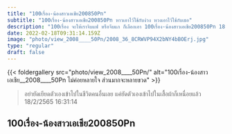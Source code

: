 ```yaml
---
title: "100เรื่อง-น้องสาวเอเชีย200850Pn"
subtitle: "100เรื่อง-น้องสาวเอเชีย200850Pn หาวเอาไว้ใช้กับง่วง หวงเอาไว้ใช้กับเธอ"
description: "100เรื่อง จะให้เราจิบแฟ หรือจีบแก ก็เลือกเอา 100เรื่อง-น้องสาวเอเชีย200850Pn 18/2/2565 16:31:14"
date: 2022-02-18T09:31:14.159Z
image: "photo/view_2008____50Pn/2008_36_8CRWVP94X2bNY4bBOErj.jpg"
type: "regular"
draft: false
---
```


{{< foldergallery src="photo/view_2008____50Pn/" alt="100เรื่อง-น้องสาวเอเชีย__2008____50Pn ไม่ค่อยหลายใจ ส่วนมากจะหลายขวด" >}}


> อย่ายัดเยียดตัวเองเข้าไปในชีวิตคนอื่นเลย แค่ยัดตัวเองเข้าไปในเสื้อผ้าก็เหนื่อยแล้ว 18/2/2565 16:31:14

## 100เรื่อง-น้องสาวเอเชีย200850Pn
